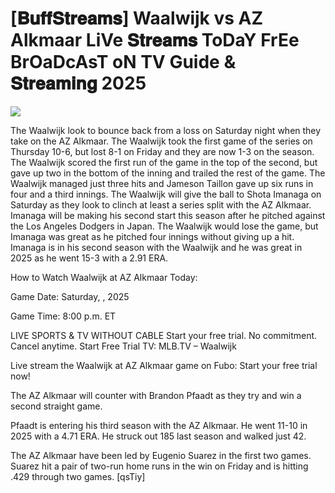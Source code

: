 #  [𝐁𝐮𝐟𝐟𝐒𝐭𝐫𝐞𝐚𝐦𝐬] Waalwijk vs AZ Alkmaar LiVe 𝐒𝐭𝐫𝐞𝐚𝐦𝐬 ToDaY FrEe BrOaDcAsT oN TV Guide & 𝐒𝐭𝐫𝐞𝐚𝐦𝐢𝐧𝐠  2025  
  
  
[![](https://i.imgur.com/qSNzIqt.png)](https://movie.rssnews.media/EDDEPmHT.php)  
  
The Waalwijk look to bounce back from a loss on Saturday night when they take on the AZ Alkmaar. The Waalwijk took the first game of the series on Thursday 10-6, but lost 8-1 on Friday and they are now 1-3 on the season. The Waalwijk scored the first run of the game in the top of the second, but gave up two in the bottom of the inning and trailed the rest of the game. The Waalwijk managed just three hits and Jameson Taillon gave up six runs in four and a third innings. The Waalwijk will give the ball to Shota Imanaga on Saturday as they look to clinch at least a series split with the AZ Alkmaar. Imanaga will be making his second start this season after he pitched against the Los Angeles Dodgers in Japan. The Waalwijk would lose the game, but Imanaga was great as he pitched four innings without giving up a hit. Imanaga is in his second season with the Waalwijk and he was great in 2025 as he went 15-3 with a 2.91 ERA.

How to Watch Waalwijk at AZ Alkmaar Today:

Game Date: Saturday, , 2025

Game Time: 8:00 p.m. ET

LIVE SPORTS & TV WITHOUT CABLE
Start your free trial. No commitment. Cancel anytime.
Start Free Trial
TV: MLB.TV – Waalwijk

Live stream the Waalwijk at AZ Alkmaar game on Fubo: Start your free trial now!

The AZ Alkmaar will counter with Brandon Pfaadt as they try and win a second straight game.

Pfaadt is entering his third season with the AZ Alkmaar. He went 11-10 in 2025 with a 4.71 ERA. He struck out 185 last season and walked just 42.

The AZ Alkmaar have been led by Eugenio Suarez in the first two games. Suarez hit a pair of two-run home runs in the win on Friday and is hitting .429 through two games. [qsTiy]